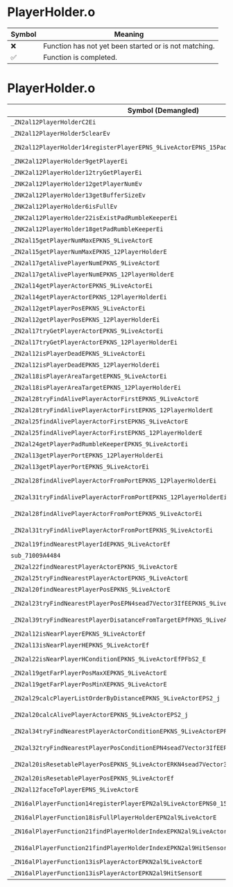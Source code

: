 # PlayerHolder.o
| Symbol | Meaning 
| ------------- | ------------- 
| :x: | Function has not yet been started or is not matching. 
| :white_check_mark: | Function is completed. 


# PlayerHolder.o
| Symbol (Demangled) | Symbol (Mangled) | Decompiled? |
| ------------- |  ------------- | ------------- |
| `_ZN2al12PlayerHolderC2Ei` | `al::PlayerHolder::PlayerHolder(int)` | :white_check_mark: |
| `_ZN2al12PlayerHolder5clearEv` | `al::PlayerHolder::clear(void)` | :white_check_mark: |
| `_ZN2al12PlayerHolder14registerPlayerEPNS_9LiveActorEPNS_15PadRumbleKeeperE` | `al::PlayerHolder::registerPlayer(al::LiveActor *,al::PadRumbleKeeper *)` | :white_check_mark: |
| `_ZNK2al12PlayerHolder9getPlayerEi` | `al::PlayerHolder::getPlayer(int)const` | :white_check_mark: |
| `_ZNK2al12PlayerHolder12tryGetPlayerEi` | `al::PlayerHolder::tryGetPlayer(int)const` | :white_check_mark: |
| `_ZNK2al12PlayerHolder12getPlayerNumEv` | `al::PlayerHolder::getPlayerNum(void)const` | :white_check_mark: |
| `_ZNK2al12PlayerHolder13getBufferSizeEv` | `al::PlayerHolder::getBufferSize(void)const` | :white_check_mark: |
| `_ZNK2al12PlayerHolder6isFullEv` | `al::PlayerHolder::isFull(void)const` | :white_check_mark: |
| `_ZNK2al12PlayerHolder22isExistPadRumbleKeeperEi` | `al::PlayerHolder::isExistPadRumbleKeeper(int)const` | :white_check_mark: |
| `_ZNK2al12PlayerHolder18getPadRumbleKeeperEi` | `al::PlayerHolder::getPadRumbleKeeper(int)const` | :white_check_mark: |
| `_ZN2al15getPlayerNumMaxEPKNS_9LiveActorE` | `al::getPlayerNumMax(al::LiveActor const*)` | :white_check_mark: |
| `_ZN2al15getPlayerNumMaxEPKNS_12PlayerHolderE` | `al::getPlayerNumMax(al::PlayerHolder const*)` | :white_check_mark: |
| `_ZN2al17getAlivePlayerNumEPKNS_9LiveActorE` | `al::getAlivePlayerNum(al::LiveActor const*)` | :white_check_mark: |
| `_ZN2al17getAlivePlayerNumEPKNS_12PlayerHolderE` | `al::getAlivePlayerNum(al::PlayerHolder const*)` | :white_check_mark: |
| `_ZN2al14getPlayerActorEPKNS_9LiveActorEi` | `al::getPlayerActor(al::LiveActor const*,int)` | :white_check_mark: |
| `_ZN2al14getPlayerActorEPKNS_12PlayerHolderEi` | `al::getPlayerActor(al::PlayerHolder const*,int)` | :white_check_mark: |
| `_ZN2al12getPlayerPosEPKNS_9LiveActorEi` | `al::getPlayerPos(al::LiveActor const*,int)` | :white_check_mark: |
| `_ZN2al12getPlayerPosEPKNS_12PlayerHolderEi` | `al::getPlayerPos(al::PlayerHolder const*,int)` | :white_check_mark: |
| `_ZN2al17tryGetPlayerActorEPKNS_9LiveActorEi` | `al::tryGetPlayerActor(al::LiveActor const*,int)` | :white_check_mark: |
| `_ZN2al17tryGetPlayerActorEPKNS_12PlayerHolderEi` | `al::tryGetPlayerActor(al::PlayerHolder const*,int)` | :white_check_mark: |
| `_ZN2al12isPlayerDeadEPKNS_9LiveActorEi` | `al::isPlayerDead(al::LiveActor const*,int)` | :white_check_mark: |
| `_ZN2al12isPlayerDeadEPKNS_12PlayerHolderEi` | `al::isPlayerDead(al::PlayerHolder const*,int)` | :white_check_mark: |
| `_ZN2al18isPlayerAreaTargetEPKNS_9LiveActorEi` | `al::isPlayerAreaTarget(al::LiveActor const*,int)` | :white_check_mark: |
| `_ZN2al18isPlayerAreaTargetEPKNS_12PlayerHolderEi` | `al::isPlayerAreaTarget(al::PlayerHolder const*,int)` | :white_check_mark: |
| `_ZN2al28tryFindAlivePlayerActorFirstEPKNS_9LiveActorE` | `al::tryFindAlivePlayerActorFirst(al::LiveActor const*)` | :white_check_mark: |
| `_ZN2al28tryFindAlivePlayerActorFirstEPKNS_12PlayerHolderE` | `al::tryFindAlivePlayerActorFirst(al::PlayerHolder const*)` | :white_check_mark: |
| `_ZN2al25findAlivePlayerActorFirstEPKNS_9LiveActorE` | `al::findAlivePlayerActorFirst(al::LiveActor const*)` | :white_check_mark: |
| `_ZN2al25findAlivePlayerActorFirstEPKNS_12PlayerHolderE` | `al::findAlivePlayerActorFirst(al::PlayerHolder const*)` | :white_check_mark: |
| `_ZN2al24getPlayerPadRumbleKeeperEPKNS_9LiveActorEi` | `al::getPlayerPadRumbleKeeper(al::LiveActor const*,int)` | :white_check_mark: |
| `_ZN2al13getPlayerPortEPKNS_12PlayerHolderEi` | `al::getPlayerPort(al::PlayerHolder const*,int)` | :white_check_mark: |
| `_ZN2al13getPlayerPortEPKNS_9LiveActorEi` | `al::getPlayerPort(al::LiveActor const*,int)` | :white_check_mark: |
| `_ZN2al28findAlivePlayerActorFromPortEPKNS_12PlayerHolderEi` | `al::findAlivePlayerActorFromPort(al::PlayerHolder const*,int)` | :white_check_mark: |
| `_ZN2al31tryFindAlivePlayerActorFromPortEPKNS_12PlayerHolderEi` | `al::tryFindAlivePlayerActorFromPort(al::PlayerHolder const*,int)` | :white_check_mark: |
| `_ZN2al28findAlivePlayerActorFromPortEPKNS_9LiveActorEi` | `al::findAlivePlayerActorFromPort(al::LiveActor const*,int)` | :white_check_mark: |
| `_ZN2al31tryFindAlivePlayerActorFromPortEPKNS_9LiveActorEi` | `al::tryFindAlivePlayerActorFromPort(al::LiveActor const*,int)` | :white_check_mark: |
| `_ZN2al19findNearestPlayerIdEPKNS_9LiveActorEf` | `al::findNearestPlayerId(al::LiveActor const*,float)` | :white_check_mark: |
| `sub_71009A4484` | `` | :white_check_mark: |
| `_ZN2al22findNearestPlayerActorEPKNS_9LiveActorE` | `al::findNearestPlayerActor(al::LiveActor const*)` | :white_check_mark: |
| `_ZN2al25tryFindNearestPlayerActorEPKNS_9LiveActorE` | `al::tryFindNearestPlayerActor(al::LiveActor const*)` | :white_check_mark: |
| `_ZN2al20findNearestPlayerPosEPKNS_9LiveActorE` | `al::findNearestPlayerPos(al::LiveActor const*)` | :white_check_mark: |
| `_ZN2al23tryFindNearestPlayerPosEPN4sead7Vector3IfEEPKNS_9LiveActorE` | `al::tryFindNearestPlayerPos(sead::Vector3<float> *,al::LiveActor const*)` | :white_check_mark: |
| `_ZN2al39tryFindNearestPlayerDisatanceFromTargetEPfPKNS_9LiveActorERKN4sead7Vector3IfEE` | `al::tryFindNearestPlayerDisatanceFromTarget(float *,al::LiveActor const*,sead::Vector3<float> const&)` | :white_check_mark: |
| `_ZN2al12isNearPlayerEPKNS_9LiveActorEf` | `al::isNearPlayer(al::LiveActor const*,float)` | :white_check_mark: |
| `_ZN2al13isNearPlayerHEPKNS_9LiveActorEf` | `al::isNearPlayerH(al::LiveActor const*,float)` | :white_check_mark: |
| `_ZN2al22isNearPlayerHConditionEPKNS_9LiveActorEfPFbS2_E` | `al::isNearPlayerHCondition(al::LiveActor const*,float,bool (*)(al::LiveActor const*))` | :white_check_mark: |
| `_ZN2al19getFarPlayerPosMaxXEPKNS_9LiveActorE` | `al::getFarPlayerPosMaxX(al::LiveActor const*)` | :white_check_mark: |
| `_ZN2al19getFarPlayerPosMinXEPKNS_9LiveActorE` | `al::getFarPlayerPosMinX(al::LiveActor const*)` | :white_check_mark: |
| `_ZN2al29calcPlayerListOrderByDistanceEPKNS_9LiveActorEPS2_j` | `al::calcPlayerListOrderByDistance(al::LiveActor const*,al::LiveActor const**,unsigned int)` | :white_check_mark: |
| `_ZN2al20calcAlivePlayerActorEPKNS_9LiveActorEPS2_j` | `al::calcAlivePlayerActor(al::LiveActor const*,al::LiveActor const**,unsigned int)` | :white_check_mark: |
| `_ZN2al34tryFindNearestPlayerActorConditionEPKNS_9LiveActorEPFbS2_E` | `al::tryFindNearestPlayerActorCondition(al::LiveActor const*,bool (*)(al::LiveActor const*))` | :white_check_mark: |
| `_ZN2al32tryFindNearestPlayerPosConditionEPN4sead7Vector3IfEEPKNS_9LiveActorEPFbS6_E` | `al::tryFindNearestPlayerPosCondition(sead::Vector3<float> *,al::LiveActor const*,bool (*)(al::LiveActor const*))` | :white_check_mark: |
| `_ZN2al20isResetablePlayerPosEPKNS_9LiveActorERKN4sead7Vector3IfEEff` | `al::isResetablePlayerPos(al::LiveActor const*,sead::Vector3<float> const&,float,float)` | :white_check_mark: |
| `_ZN2al20isResetablePlayerPosEPKNS_9LiveActorEf` | `al::isResetablePlayerPos(al::LiveActor const*,float)` | :white_check_mark: |
| `_ZN2al12faceToPlayerEPNS_9LiveActorE` | `al::faceToPlayer(al::LiveActor *)` | :white_check_mark: |
| `_ZN16alPlayerFunction14registerPlayerEPN2al9LiveActorEPNS0_15PadRumbleKeeperE` | `alPlayerFunction::registerPlayer(al::LiveActor *,al::PadRumbleKeeper *)` | :white_check_mark: |
| `_ZN16alPlayerFunction18isFullPlayerHolderEPN2al9LiveActorE` | `alPlayerFunction::isFullPlayerHolder(al::LiveActor *)` | :white_check_mark: |
| `_ZN16alPlayerFunction21findPlayerHolderIndexEPKN2al9LiveActorE` | `alPlayerFunction::findPlayerHolderIndex(al::LiveActor const*)` | :white_check_mark: |
| `_ZN16alPlayerFunction21findPlayerHolderIndexEPKN2al9HitSensorE` | `alPlayerFunction::findPlayerHolderIndex(al::HitSensor const*)` | :white_check_mark: |
| `_ZN16alPlayerFunction13isPlayerActorEPKN2al9LiveActorE` | `alPlayerFunction::isPlayerActor(al::LiveActor const*)` | :white_check_mark: |
| `_ZN16alPlayerFunction13isPlayerActorEPKN2al9HitSensorE` | `alPlayerFunction::isPlayerActor(al::HitSensor const*)` | :white_check_mark: |
